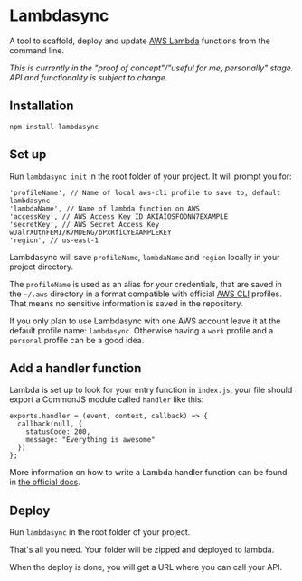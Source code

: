 # Lambdasync

A tool to scaffold, deploy and update [AWS Lambda](https://aws.amazon.com/lambda/details/) functions from the command line.

*This is currently in the "proof of concept"/"useful for me, personally" stage. API and functionality is subject to change.*

## Installation

  `npm install lambdasync`

## Set up
Run `lambdasync init` in the root folder of your project. It will prompt you for:
```
'profileName', // Name of local aws-cli profile to save to, default lambdasync
'lambdaName', // Name of lambda function on AWS
'accessKey', // AWS Access Key ID AKIAIOSFODNN7EXAMPLE
'secretKey', // AWS Secret Access Key  wJalrXUtnFEMI/K7MDENG/bPxRfiCYEXAMPLEKEY
'region', // us-east-1
```

Lambdasync will save `profileName`, `lambdaName` and `region` locally in your project directory.

The `profileName` is used as an alias for your credentials, that are saved in the `~/.aws` directory in a format compatible with official [AWS CLI](https://aws.amazon.com/cli/) profiles. That means no sensitive information is saved in the repository.

 If you only plan to use Lambdasync with one AWS account leave it at the default profile name: `lambdasync`. Otherwise having a `work` profile and a `personal` profile can be a good idea.

## Add a handler function
Lambda is set up to look for your entry function in `index.js`, your file should export a CommonJS module called `handler` like this:

```
exports.handler = (event, context, callback) => {
  callback(null, {
    statusCode: 200,
    message: "Everything is awesome"
  })
};
```

More information on how to write a Lambda handler function can be found in [the official docs](http://docs.aws.amazon.com/lambda/latest/dg/nodejs-prog-model-handler.html).

## Deploy

Run `lambdasync` in the root folder of your project.

That's all you need. Your folder will be zipped and deployed to lambda.

When the deploy is done, you will get a URL where you can call your API.
